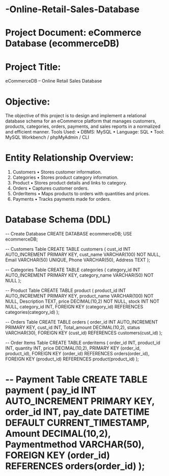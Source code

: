 # -Online-Retail-Sales-Database
# Project Document: eCommerce Database (ecommerceDB)
 # Project Title:
eCommerceDB – Online Retail Sales Database
# Objective:
The objective of this project is to design and implement a relational database schema for an eCommerce platform that manages customers, products, categories, orders, payments, and sales reports in a normalized and efficient manner.
 Tools Used:
•	DBMS: MySQL
•	Language: SQL
•	Tool: MySQL Workbench / phpMyAdmin / CLI
 # Entity Relationship Overview:
1. Customers
•	Stores customer information.
2. Categories
•	Stores product category information.
3. Product
•	Stores product details and links to category.
4. Orders
•	Captures customer orders.
5. OrderItems
•	Maps products to orders with quantities and prices.
6. Payments
•	Tracks payments made for orders.

# Database Schema (DDL)
-- Create Database
CREATE DATABASE ecommerceDB;
USE ecommerceDB;

-- Customers Table
CREATE TABLE customers (
    cust_id INT AUTO_INCREMENT PRIMARY KEY,
    cust_name VARCHAR(100) NOT NULL,
    Email VARCHAR(50) UNIQUE,
    Phone VARCHAR(50),
    Address TEXT
);

-- Categories Table
CREATE TABLE categories (
    category_id INT AUTO_INCREMENT PRIMARY KEY,
    category_name VARCHAR(50) NOT NULL
);

-- Product Table
CREATE TABLE product (
    product_id INT AUTO_INCREMENT PRIMARY KEY,
    product_name VARCHAR(100) NOT NULL,
    Description TEXT,
    price DECIMAL(10,2) NOT NULL,
    stock INT NOT NULL,
    category_id INT,
    FOREIGN KEY (category_id) REFERENCES categories(category_id)
);

-- Orders Table
CREATE TABLE orders (
    order_id INT AUTO_INCREMENT PRIMARY KEY,
    cust_id INT,
    Total_amount DECIMAL(10,2),
    status VARCHAR(30),
    FOREIGN KEY (cust_id) REFERENCES customers(cust_id)
);

-- Order Items Table
CREATE TABLE orderitems (
    order_id INT,
    product_id INT,
    quantity INT,
    price DECIMAL(10,2),
    PRIMARY KEY (order_id, product_id),
    FOREIGN KEY (order_id) REFERENCES orders(order_id),
    FOREIGN KEY (product_id) REFERENCES product(product_id)
);

-- Payment Table
CREATE TABLE payment (
    pay_id INT AUTO_INCREMENT PRIMARY KEY,
    order_id INT,
    pay_date DATETIME DEFAULT CURRENT_TIMESTAMP,
    Amount DECIMAL(10,2),
    Paymentmethod VARCHAR(50),
    FOREIGN KEY (order_id) REFERENCES orders(order_id)
);
=============================================================






